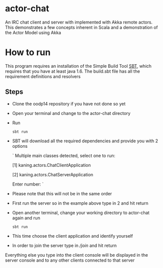 actor-chat
==========

An IRC chat client and server with implemented with Akka remote actors. This demonstrates 
 a few concepts inherent in Scala and a demonstration of the Actor Model using Akka

How to run
===========

This program requires an installation of the Simple Build Tool [SBT](http://www.scala-sbt.org/release/docs/Getting-Started/Setup.html), 
which requires that you have at least java 1.6. The build.sbt file has all the requirement definitions and resolvers 

Steps
-----
* Clone the oodp14 repository if you have not done so yet
* Open your terminal and change to the actor-chat directory
* Run 

    `sbt run`

* SBT will download all the required dependencies and provide you with 2 options 

    ` Multiple main classes detected, select one to run:
    
    [1] kaning.actors.ChatClientApplication
    
    [2] kaning.actors.ChatServerApplication
    
    Enter number: `

* Please note that this will not be in the same order
* First run the server so in the example above type in 2 and hit return
* Open another terminal, change your working directory to actor-chat again and run 

    `sbt run`

* This time choose the client application and identify yourself
* In order to join the server type in _/join_ and hit return

Everything else you type into the client console will be displayed in the server console and to any other clients connected to that server